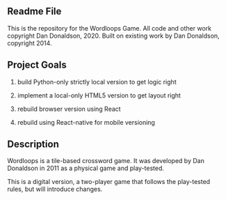 ## Readme File

This is the repository for the Wordloops Game. All code and other work copyright Dan Donaldson, 2020. Built on existing work by Dan Donaldson, copyright 2014.

## Project Goals

1. build Python-only strictly local version to get logic right

2. implement a local-only HTML5 version to get layout right

3. rebuild browser version using React

4. rebuild using React-native for mobile versioning

## Description

Wordloops is a tile-based crossword game. It was developed by Dan Donaldson in 2011 as a physical game and play-tested.

This is a digital version, a two-player game that follows the play-tested rules, but will introduce changes.

